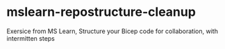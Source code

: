 # mslearn-repostructure-cleanup
Exersice from MS Learn, Structure your Bicep code for collaboration, with intermitten steps
